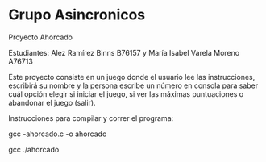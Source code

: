 # Grupo Asincronicos
Proyecto Ahorcado

Estudiantes: Alez Ramírez Binns B76157 y María Isabel Varela Moreno A76713

Este proyecto consiste en un juego donde el usuario lee las instrucciones, escribirá su nombre y la persona escribe un número en consola para saber cuál opción elegir si iniciar el juego, si ver las máximas puntuaciones o 
abandonar el juego (salir).

Instrucciones para compilar y correr el programa:

gcc -ahorcado.c -o ahorcado

gcc ./ahorcado

